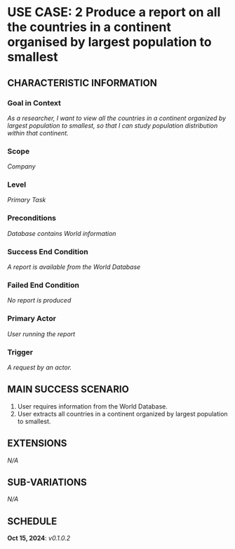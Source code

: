 # USE CASE: 2 Produce a report on all the countries in a continent organised by largest population to smallest

## CHARACTERISTIC INFORMATION

### Goal in Context

*As a researcher, I want to view all the countries in a continent organized by largest population to smallest, so that I can study population distribution within that continent.*

### Scope

*Company*

### Level

*Primary Task*

### Preconditions

*Database contains World information*

### Success End Condition

*A report is available from the World Database*

### Failed End Condition

*No report is produced*

### Primary Actor

*User running the report*

### Trigger

*A request by an actor.*

## MAIN SUCCESS SCENARIO

1. User requires information from the World Database.
2. User extracts all countries in a continent organized by largest population to smallest.

## EXTENSIONS

*N/A*

## SUB-VARIATIONS

*N/A*

## SCHEDULE

**Oct 15, 2024**: *v0.1.0.2*